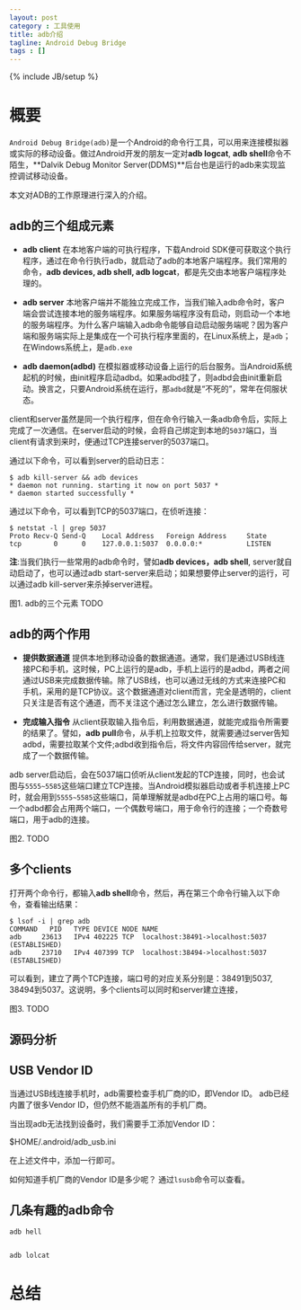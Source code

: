 ```yaml
---
layout: post
category : 工具使用
title: adb介绍
tagline: Android Debug Bridge
tags : []
---
```

{% include JB/setup %}

# 概要

`Android Debug Bridge(adb)`是一个Android的命令行工具，可以用来连接模拟器或实际的移动设备。做过Android开发的朋友一定对**adb logcat**, **adb shell**命令不陌生，**Dalvik Debug Monitor Server(DDMS)**后台也是运行的adb来实现监控调试移动设备。

本文对ADB的工作原理进行深入的介绍。

## adb的三个组成元素

- **adb client**
  在本地客户端的可执行程序，下载Android SDK便可获取这个执行程序，通过在命令行执行adb，就启动了adb的本地客户端程序。我们常用的命令，**adb devices, adb shell, adb logcat**，都是先交由本地客户端程序处理的。

- **adb server**
  本地客户端并不能独立完成工作，当我们输入adb命令时，客户端会尝试连接本地的服务端程序。如果服务端程序没有启动，则启动一个本地的服务端程序。为什么客户端输入adb命令能够自动启动服务端呢？因为客户端和服务端实际上是集成在一个可执行程序里面的，在Linux系统上，是`adb`；在Windows系统上，是`adb.exe`

- **adb daemon(adbd)**
  在模拟器或移动设备上运行的后台服务。当Android系统起机的时候，由init程序启动adbd。如果adbd挂了，则adbd会由init重新启动。换言之，只要Android系统在运行，那`adbd`就是“不死的”，常年在伺服状态。
  
client和server虽然是同一个执行程序，但在命令行输入一条adb命令后，实际上完成了一次通信。在server启动的时候，会将自己绑定到本地的`5037`端口，当client有请求到来时，便通过TCP连接server的5037端口。

通过以下命令，可以看到server的启动日志：

    $ adb kill-server && adb devices
    * daemon not running. starting it now on port 5037 *
    * daemon started successfully *

通过以下命令，可以看到TCP的5037端口，在侦听连接：

    $ netstat -l | grep 5037
    Proto Recv-Q Send-Q    Local Address   Foreign Address     State
    tcp        0      0    127.0.0.1:5037  0.0.0.0:*           LISTEN

**注**:当我们执行一些常用的adb命令时，譬如**adb devices，adb shell**, server就自动启动了，也可以通过adb start-server来启动；如果想要停止server的运行，可以通过adb kill-server来杀掉server进程。

图1. adb的三个元素 TODO



## adb的两个作用

- **提供数据通道**
  提供本地到移动设备的数据通道。通常，我们是通过USB线连接PC和手机，这时候，PC上运行的是adb，手机上运行的是adbd，两者之间通过USB来完成数据传输。除了USB线，也可以通过无线的方式来连接PC和手机，采用的是TCP协议。这个数据通道对client而言，完全是透明的，client只关注是否有这个通道，而不关注这个通过怎么建立，怎么进行数据传输。

- **完成输入指令**
  从client获取输入指令后，利用数据通道，就能完成指令所需要的结果了。譬如，**adb pull**命令，从手机上拉取文件，就需要通过server告知adbd，需要拉取某个文件;adbd收到指令后，将文件内容回传给server，就完成了一个数据传输。

adb server启动后，会在5037端口侦听从client发起的TCP连接，同时，也会试图与`5555~5585`这些端口建立TCP连接。当Android模拟器启动或者手机连接上PC时，就会用到`5555~5585`这些端口，简单理解就是adbd在PC上占用的端口号。每一个adbd都会占用两个端口，一个偶数号端口，用于命令行的连接；一个奇数号端口，用于adb的连接。


图2. TODO

## 多个clients

打开两个命令行，都输入**adb shell**命令，然后，再在第三个命令行输入以下命令，查看输出结果：

    $ lsof -i | grep adb
    COMMAND   PID   TYPE DEVICE NODE NAME
    adb     23613   IPv4 402225 TCP  localhost:38491->localhost:5037 (ESTABLISHED)
    adb     23710   IPv4 407399 TCP  localhost:38494->localhost:5037 (ESTABLISHED)

可以看到，建立了两个TCP连接，端口号的对应关系分别是：38491到5037, 38494到5037。这说明，多个clients可以同时和server建立连接，


图3. TODO

## 源码分析



## USB Vendor ID

当通过USB线连接手机时，adb需要检查手机厂商的ID，即Vendor ID。
adb已经内置了很多Vendor ID，但仍然不能涵盖所有的手机厂商。

当出现adb无法找到设备时，我们需要手工添加Vendor ID：

  $HOME/.android/adb_usb.ini

在上述文件中，添加一行即可。

如何知道手机厂商的Vendor ID是多少呢？ 通过`lsusb`命令可以查看。

## 几条有趣的adb命令

    adb hell


    adb lolcat

# 总结

